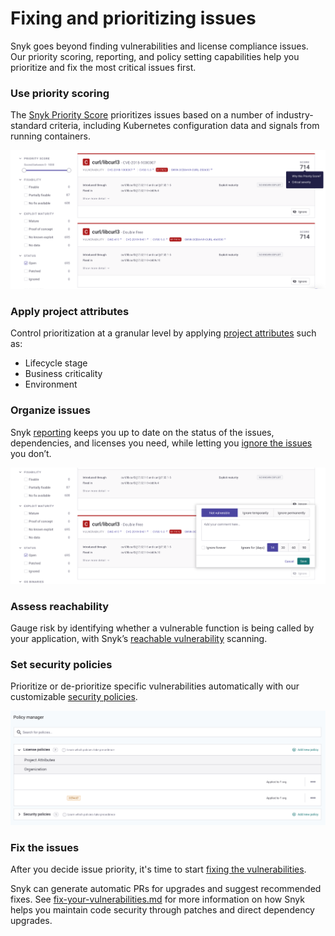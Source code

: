 # Fixing and prioritizing issues

Snyk goes beyond finding vulnerabilities and license compliance issues. Our priority scoring, reporting, and policy setting capabilities help you prioritize and fix the most critical issues first.

### Use priority scoring

The [Snyk Priority Score](issue-management/snyk-priority-score.md) prioritizes issues based on a number of industry-standard criteria, including Kubernetes configuration data and signals from running containers.

![](<../../.gitbook/assets/image (293).png>)

### Apply project attributes <a href="#h.r3thgse7qt7n" id="h.r3thgse7qt7n"></a>

Control prioritization at a granular level by applying [project attributes](../../snyk-web-ui/introduction-to-snyk-projects/project-attributes.md) such as:

* Lifecycle stage
* Business criticality
* Environment

### Organize issues

Snyk [reporting](../../introducing-snyk/snyks-core-concepts/reports.md) keeps you up to date on the status of the issues, dependencies, and licenses you need, while letting you [ignore the issues](issue-management/ignore-issues.md) you don’t.

![](<../../.gitbook/assets/image (326).png>)

### Assess reachability <a href="#h.ts3kx23p4m7p" id="h.ts3kx23p4m7p"></a>

Gauge risk by identifying whether a vulnerable function is being called by your application, with Snyk’s [reachable vulnerability](issue-management/reachable-vulnerabilities.md) scanning.

### Set security policies

Prioritize or de-prioritize specific vulnerabilities automatically with our customizable [security policies](security-policies/).

![](<../../.gitbook/assets/image (4) (1) (3).png>)

### Fix the issues

After you decide issue priority, it's time to start [fixing the vulnerabilities](starting-to-fix-vulnerabilities/).

Snyk can generate automatic PRs for upgrades and suggest recommended fixes. See [fix-your-vulnerabilities.md](starting-to-fix-vulnerabilities/fix-your-vulnerabilities.md "mention") for more information on how Snyk helps you maintain code security through patches and direct dependency upgrades.
